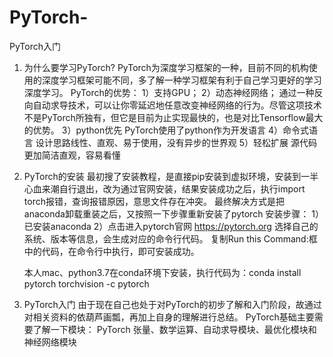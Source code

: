 # PyTorch-
PyTorch入门
1. 为什么要学习PyTorch?
   PyTorch为深度学习框架的一种，目前不同的机构使用的深度学习框架可能不同，多了解一种学习框架有利于自己学习更好的学习深度学习。
   PyTorch的优势：
   1）支持GPU；
   2）动态神经网络；
      通过一种反向自动求导技术，可以让你零延迟地任意改变神经网络的行为。尽管这项技术不是PyTorch所独有，但它是目前为止实现最快的，也是对比Tensorflow最大的优势。
   3）python优先
      PyTorch使用了python作为开发语言
   4）命令式语言
      设计思路线性、直观、易于使用，没有异步的世界观
   5）轻松扩展
      源代码更加简洁直观，容易看懂
      
2. PyTorch的安装
   最初搜了安装教程，是直接pip安装到虚拟环境，安装到一半心血来潮自行退出，改为通过官网安装，结果安装成功之后，执行import torch报错，查询报错原因，意思文件存在冲突。
   最终解决方式是把anaconda卸载重装之后，又按照一下步骤重新安装了pytorch
   安装步骤：
   1）已安装anaconda
   2）点击进入pytorch官网 https://pytorch.org
      选择自己的系统、版本等信息，会生成对应的命令行代码。
      复制Run this Command:框中的代码，在命令行中执行，即可安装成功。
      
      本人mac、python3.7在conda环境下安装，执行代码为：conda install pytorch torchvision -c pytorch

3. PyTorch入门
   由于现在自己也处于对PyTorch的初步了解和入门阶段，故通过对相关资料的依葫芦画瓢，再加上自身的理解进行总结。
   PyTorch基础主要需要了解一下模块：
   PyTorch 张量、数学运算、自动求导模块、最优化模块和神经网络模块
      
      
   
